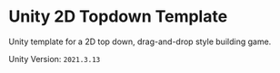 # Unity 2D Topdown Template
Unity template for a 2D top down, drag-and-drop style building game.

Unity Version: `2021.3.13`

